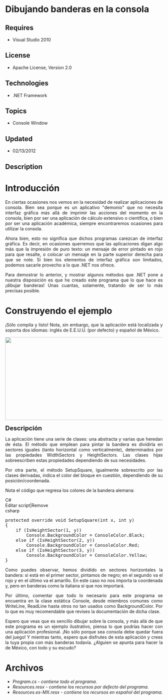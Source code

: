 # Dibujando banderas en la consola
## Requires
- Visual Studio 2010
## License
- Apache License, Version 2.0
## Technologies
- .NET Framework
## Topics
- Console Window
## Updated
- 02/13/2012
## Description

<h1>Introducci&oacute;n</h1>
<p style="text-align:justify">En ciertas ocasiones nos vemos en la necesidad de realizar aplicaciones de consola. Bien sea porque es un aplicativo &quot;demonio&quot; que no necesita interfaz gr&aacute;fica m&aacute;s all&aacute; de imprimir las acciones del momento
 en la consola, bien por ser una aplicaci&oacute;n de c&aacute;lculo extensivo o cient&iacute;fica, o bien por ser una aplicaci&oacute;n acad&eacute;mica, siempre encontraremos ocasiones para utilizar la consola.&nbsp;</p>
<p style="text-align:justify">Ahora bien, esto no significa que dichos programas carezcan de interfaz gr&aacute;fica. Es decir, en ocasiones querremos que las aplicaciones digan algo m&aacute;s que la impresi&oacute;n de puro texto: un mensaje de error pintado
 en rojo para que resalte, o colocar un mensaje en la parte superior derecha para que se note. Si bien los elementos de interfaz gr&aacute;fica son limitados, podemos sacarle provecho a lo que .NET nos ofrece.&nbsp;</p>
<p style="text-align:justify">Para demostrar lo anterior, y mostrar algunos m&eacute;todos que .NET pone a nuestra disposici&oacute;n es que he creado este programa que lo que hace es &iexcl;dibujar banderas! Unas cuantas, solamente, tratando de ser lo m&aacute;s
 precisas posible.</p>
<h1><span>Construyendo el ejemplo</span></h1>
<p style="text-align:justify">&iexcl;S&oacute;lo compila y listo! Nota, sin embargo, que la aplicaci&oacute;n est&aacute; localizada y soporta dos idiomas: ingl&eacute;s de E.E.U.U. (por defecto) y espa&ntilde;ol de M&eacute;xico.&nbsp;</p>
<p><img src="http://i1.code.msdn.s-msft.com/dibujando-banderas-en-la-46c3f4fe/image/file/49356/1/flag.png" alt="" width="533" height="265" style="display:block; margin-left:auto; margin-right:auto"></p>
<p><span style="font-size:20px; font-weight:bold">Descripci&oacute;n</span></p>
<p style="text-align:justify">La aplicaci&oacute;n tiene una serie de clases: una abstracta y varias que heredan de &eacute;sta. El m&eacute;todo que emplean para pintar la bandera es dividirla en sectores iguales (tanto horizontal como verticalmente), determinados
 por las propiedades WidthSectors y HeightSectors. Las clases hijas sobreescriben estas propiedades dependiendo de sus necesidades.&nbsp;</p>
<p style="text-align:justify">Por otra parte, el m&eacute;todo SetupSquare, igualmente sobrescrito por las clases derivadas, indica el color del bloque en cuesti&oacute;n, dependiendo de su posici&oacute;n/coordenada.</p>
<p style="text-align:justify">Nota el c&oacute;digo que regresa los colores de la bandera alemana:</p>
<div class="scriptcode">
<div class="pluginEditHolder" pluginCommand="mceScriptCode">
<div class="title"><span>C#</span></div>
<div class="pluginLinkHolder"><span class="pluginEditHolderLink">Editar script</span>|<span class="pluginRemoveHolderLink">Remove</span></div>
<span class="hidden">csharp</span>

<div class="preview">
<pre class="csharp"><span class="cs__keyword">protected</span>&nbsp;<span class="cs__keyword">override</span>&nbsp;<span class="cs__keyword">void</span>&nbsp;SetupSquare(<span class="cs__keyword">int</span>&nbsp;x,&nbsp;<span class="cs__keyword">int</span>&nbsp;y)&nbsp;
{&nbsp;
&nbsp;&nbsp;&nbsp;&nbsp;<span class="cs__keyword">if</span>&nbsp;(IsHeightSector(<span class="cs__number">1</span>,&nbsp;y))&nbsp;
&nbsp;&nbsp;&nbsp;&nbsp;&nbsp;&nbsp;&nbsp;&nbsp;Console.BackgroundColor&nbsp;=&nbsp;ConsoleColor.Black;&nbsp;
&nbsp;&nbsp;&nbsp;&nbsp;<span class="cs__keyword">else</span>&nbsp;<span class="cs__keyword">if</span>&nbsp;(IsHeightSector(<span class="cs__number">2</span>,&nbsp;y))&nbsp;
&nbsp;&nbsp;&nbsp;&nbsp;&nbsp;&nbsp;&nbsp;&nbsp;Console.BackgroundColor&nbsp;=&nbsp;ConsoleColor.Red;&nbsp;
&nbsp;&nbsp;&nbsp;&nbsp;<span class="cs__keyword">else</span>&nbsp;<span class="cs__keyword">if</span>&nbsp;(IsHeightSector(<span class="cs__number">3</span>,&nbsp;y))&nbsp;
&nbsp;&nbsp;&nbsp;&nbsp;&nbsp;&nbsp;&nbsp;&nbsp;Console.BackgroundColor&nbsp;=&nbsp;ConsoleColor.Yellow;&nbsp;
}</pre>
</div>
</div>
</div>
<p style="text-align:justify">Como puedes observar, hemos dividido en sectores horizontales la bandera: si est&aacute; en el primer sector, pintamos de negro; en el segundo va el rojo y en el &uacute;ltimo va el amarillo. En este caso no nos importa la coordenada
 y, pero en banderas como la italiana s&iacute; que nos importar&aacute;.</p>
<p style="text-align:justify">Por &uacute;ltimo, comentar que todo lo necesario para este programa se encuentra en la clase est&aacute;tica Console, desde miembros comunes como WriteLine, ReadLine hasta otros no tan usados como BackgroundColor. Por lo que es
 muy recomendable que revises la documentaci&oacute;n de dicha clase.&nbsp;</p>
<p style="text-align:justify">Espero que veas que es sencillo dibujar sobre la consola, y m&aacute;s all&aacute; de que este programa es un ejemplo ilustrativo, piensa lo que podr&iacute;as hacer con una aplicaci&oacute;n profesional. &iexcl;No s&oacute;lo
 porque sea consola debe quedar fuera del juego! Y mientras tanto, espero que disfrutes de esta aplicaci&oacute;n y crees la tuya propia con m&aacute;s banderas todav&iacute;a. &iquest;Alguien se apunta para hacer la de M&eacute;xico, con todo y su escudo?</p>
<h1><span>Archivos</span></h1>
<ul>
<li><em>Program.cs - contiene todo el programa.</em> </li><li><em><em>Resources.resx - contiene los recursos por defecto del programa.</em></em>
</li><li><em><em>Resources.es-MX.resx - contiene los recursos en espa&ntilde;ol del programa.</em></em>
</li></ul>
